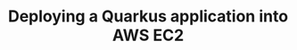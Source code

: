 ---
title: 'Deploying a Quarkus application into AWS EC2'
categories: [AWS, EC2]
tags: [aws, ec2, rds, linux]
---